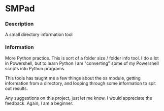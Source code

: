 # SMPad

### Description
A small directory information tool

### Information
More Python practice. This is sort of a folder size / folder info tool. I do a lot in Powershell, but to learn Python I am "converting" some of my Powershell scripts into Python programs.

This tools has taught me a few things about the os module, getting information from a directory, and looping through some information to spit out results.

Any suggestions on this project, just let me know. I would appreciate the feedback. Again, I am a beginner.

